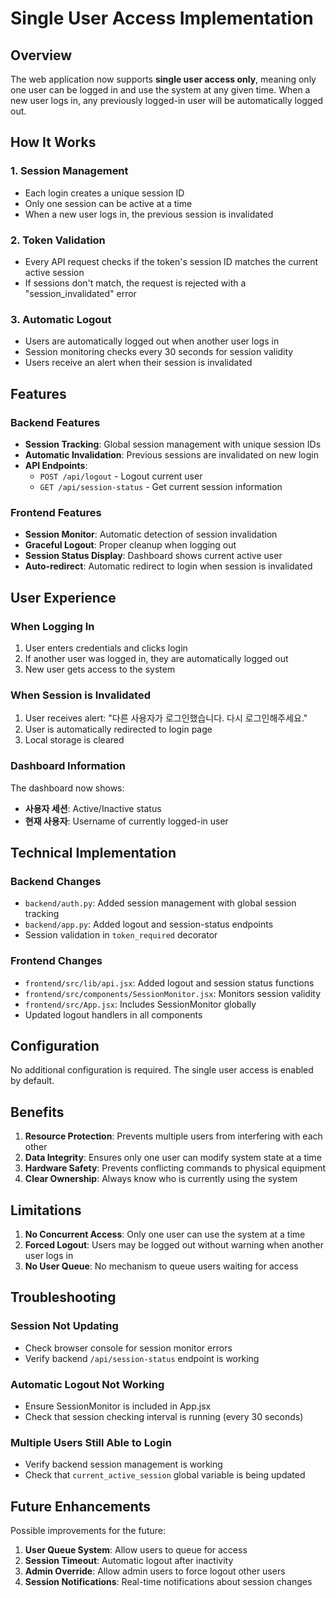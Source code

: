 # Single User Access Implementation

## Overview

The web application now supports **single user access only**, meaning only one user can be logged in and use the system at any given time. When a new user logs in, any previously logged-in user will be automatically logged out.

## How It Works

### 1. Session Management
- Each login creates a unique session ID
- Only one session can be active at a time
- When a new user logs in, the previous session is invalidated

### 2. Token Validation
- Every API request checks if the token's session ID matches the current active session
- If sessions don't match, the request is rejected with a "session_invalidated" error

### 3. Automatic Logout
- Users are automatically logged out when another user logs in
- Session monitoring checks every 30 seconds for session validity
- Users receive an alert when their session is invalidated

## Features

### Backend Features
- **Session Tracking**: Global session management with unique session IDs
- **Automatic Invalidation**: Previous sessions are invalidated on new login
- **API Endpoints**:
  - `POST /api/logout` - Logout current user
  - `GET /api/session-status` - Get current session information

### Frontend Features
- **Session Monitor**: Automatic detection of session invalidation
- **Graceful Logout**: Proper cleanup when logging out
- **Session Status Display**: Dashboard shows current active user
- **Auto-redirect**: Automatic redirect to login when session is invalidated

## User Experience

### When Logging In
1. User enters credentials and clicks login
2. If another user was logged in, they are automatically logged out
3. New user gets access to the system

### When Session is Invalidated
1. User receives alert: "다른 사용자가 로그인했습니다. 다시 로그인해주세요."
2. User is automatically redirected to login page
3. Local storage is cleared

### Dashboard Information
The dashboard now shows:
- **사용자 세션**: Active/Inactive status
- **현재 사용자**: Username of currently logged-in user

## Technical Implementation

### Backend Changes
- `backend/auth.py`: Added session management with global session tracking
- `backend/app.py`: Added logout and session-status endpoints
- Session validation in `token_required` decorator

### Frontend Changes
- `frontend/src/lib/api.jsx`: Added logout and session status functions
- `frontend/src/components/SessionMonitor.jsx`: Monitors session validity
- `frontend/src/App.jsx`: Includes SessionMonitor globally
- Updated logout handlers in all components

## Configuration

No additional configuration is required. The single user access is enabled by default.

## Benefits

1. **Resource Protection**: Prevents multiple users from interfering with each other
2. **Data Integrity**: Ensures only one user can modify system state at a time
3. **Hardware Safety**: Prevents conflicting commands to physical equipment
4. **Clear Ownership**: Always know who is currently using the system

## Limitations

1. **No Concurrent Access**: Only one user can use the system at a time
2. **Forced Logout**: Users may be logged out without warning when another user logs in
3. **No User Queue**: No mechanism to queue users waiting for access

## Troubleshooting

### Session Not Updating
- Check browser console for session monitor errors
- Verify backend `/api/session-status` endpoint is working

### Automatic Logout Not Working
- Ensure SessionMonitor is included in App.jsx
- Check that session checking interval is running (every 30 seconds)

### Multiple Users Still Able to Login
- Verify backend session management is working
- Check that `current_active_session` global variable is being updated

## Future Enhancements

Possible improvements for the future:
1. **User Queue System**: Allow users to queue for access
2. **Session Timeout**: Automatic logout after inactivity
3. **Admin Override**: Allow admin users to force logout other users
4. **Session Notifications**: Real-time notifications about session changes 